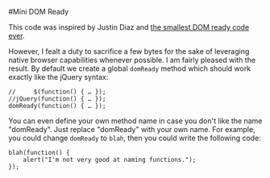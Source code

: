 #Mini DOM Ready

This code was inspired by Justin Diaz and [the smallest DOM ready code ever](http://www.dustindiaz.com/smallest-domready-ever).

However, I fealt a duty to sacrifice a few bytes for the sake of leveraging native browser capabilities whenever possible.  I am fairly pleased with the result.  By default we create a global `domReady` method which should work exactly like the jQuery syntax:

```
//     $(function() { … });
//jQuery(function() { … });
domReady(function() { … });
```

You can even define your own method name in case you don't like the name "domReady".  Just replace "domReady" with your own name.  For example, you could change `domReady` to `blah`, then you could write the following code:

```
blah(function() { 
	alert("I'm not very good at naming functions.");
});
```